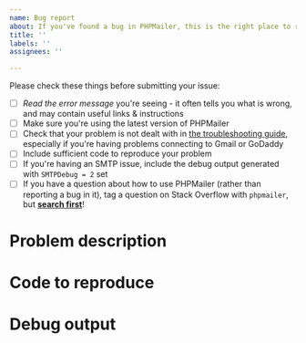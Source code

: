 ```yaml
---
name: Bug report
about: If you've found a bug in PHPMailer, this is the right place to report it
title: ''
labels: ''
assignees: ''

---
```


Please check these things before submitting your issue:

- [ ] *Read the error message* you're seeing - it often tells you what is wrong, and may contain useful links & instructions
- [ ] Make sure you're using the latest version of PHPMailer
- [ ] Check that your problem is not dealt with in [the troubleshooting guide](https://github.com/PHPMailer/PHPMailer/wiki/Troubleshooting), especially if you're having problems connecting to Gmail or GoDaddy
- [ ] Include sufficient code to reproduce your problem
- [ ] If you're having an SMTP issue, include the debug output generated with `SMTPDebug = 2` set
- [ ] If you have a question about how to use PHPMailer (rather than reporting a bug in it), tag a question on Stack Overflow with `phpmailer`, but [**search first**](https://stackoverflow.com/questions/tagged/phpmailer)!

# Problem description

# Code to reproduce

# Debug output